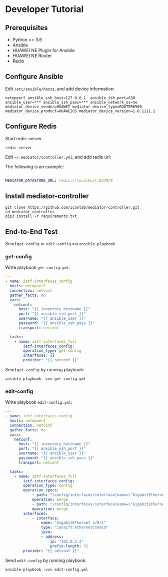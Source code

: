 # Developer Tutorial

## Prerequisites

- Python >= 3.6
- Ansible
- HUAWEI NE Plugin for Ansible
- HUAWEI NE Router
- Redis

## Configure Ansible

Edit `/etc/ansible/hosts`, and add device information:

```
netopeer2 ansible_ssh_host=127.0.0.1  ansible_ssh_port=830  ansible_user=*** ansible_ssh_pass=*** ansible_network_os=ne mediator_device_vendor=HUAWEI mediator_device_type=ROUTER6500 mediator_device_product=HUAWEIOS mediator_device_version=1.0.1111.2
```

## Configure Redis

Start redis-server.

```
redis-server
```

Edit `~/.mediator/controller.yml`, and add redis url:

The following is an example:

```yaml
---
MEDIATOR_DATASTORE_URL: redis://localhost:6379/0
```

## Install mediator-controller

```
git clone https://github.com/icanlab/mediator-controller.git
cd mediator-controller
pip3 install -r requirements.txt
```

## End-to-End Test

Send `get-config` or `edit-config` via `ansible-playbook`.

### get-config

Write playbook `get-config.yml`:

```yaml
---
- name: ietf-interfaces_config
  hosts: netopeer2
  connection: netconf
  gather_facts: no
  vars:
    netconf:
      host: "{{ inventory_hostname }}"
      port: "{{ ansible_ssh_port }}"
      username: "{{ ansible_user }}"
      password: "{{ ansible_ssh_pass }}"
      transport: netconf

  tasks:
    - name: ietf-interfaces_full
        ietf-interfaces_config:
        operation_type: get-config
        interfaces: []
        provider: "{{ netconf }}"
```

Send `get-config` by running playbook:

```
ansible-playbook -vvv get-config.yml
```

### edit-config

Write playbook `edit-config.yml`:

```yaml
---
- name: ietf-interfaces_config
  hosts: netopeer2
  connection: netconf
  gather_facts: no
  vars:
    netconf:
      host: "{{ inventory_hostname }}"
      port: "{{ ansible_ssh_port }}"
      username: "{{ ansible_user }}"
      password: "{{ ansible_ssh_pass }}"
      transport: netconf

  tasks:
    - name: ietf-interfaces_full
        ietf-interfaces_config:
        operation_type: config
        operation_specs:
            - path: "/config/interfaces/interface[name=\"GigabitEthernet 3/0/1\"]"
            operation: merge
            - path: "/config/interfaces/interface[name=\"GigabitEthernet 3/0/1\"]/ipv4"
            operation: merge
        interfaces:
            - interface:
                name: "GigabitEthernet 3/0/1"
                type: "ianaift:ethernetCsmacd"
                ipv4:
                - address:
                    ip: "192.0.2.3"
                    prefix-length: 32
        provider: "{{ netconf }}"
```

Send `edit-config` by running playbook:

```
ansible-playbook -vvv edit-config.yml
```
